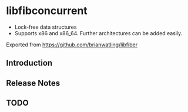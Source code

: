 # libfibconcurrent

- Lock-free data structures
- Supports x86 and x86_64. Further architectures can be added easily.

Exported from https://github.com/brianwatling/libfiber

## Introduction

## Release Notes

## TODO
